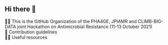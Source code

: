 ## Hi there 👋


🙋‍♀️ This is the GitHub Organization of the PHA4GE, JPIAMR and CLIMB-BIG-DATA joint Hackathon on Antimicrobial Resistance (11-13 October 2021) <br>
🌈 Contribution guidelines <br>
👩‍💻 Useful resources <br>

